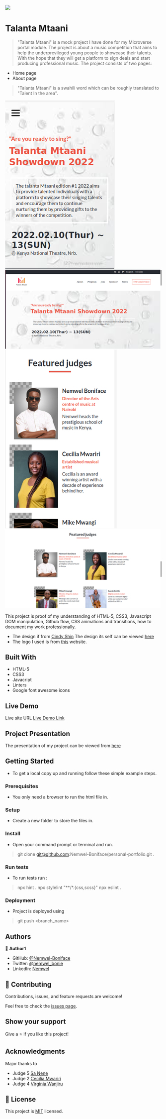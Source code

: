 ![](https://img.shields.io/badge/Microverse-blueviolet)

# Talanta Mtaani

> "Talanta Mtaani" is a mock project I have done for my Microverse portal module. The project is about a music competition that aims to help the underprevileged young people to showcase their talents. With the hope that they will get a platform to sign deals and start producing professional music.
> The project consists of two pages:
- Home page
- About page
> "Talanta Mtaani" is a swahili word which can be roughly translated to "Talent In the area".

![screenshot](./images/TalantaMS-MV.png)
![screenshot](./images/TalantaM-DV.png)
![screenshot](./images/TalantaMJ-MV.png)
![screenshot](./images/TalantaMS-DV.png)

This project is proof of my understanding of HTML-5, CSS3, Javascript DOM manipulation, Github flow, CSS animations and transitions, how to document my work professionally.
- The design if from [Cindy Shin](https://www.behance.net/adagio07) The design its self can be viewed [here](https://www.behance.net/gallery/29845175/CC-Global-Summit-2015)
- The logo I used is from [this](https://hatchful.shopify.com/onboarding/brand-values) website.

## Built With

- HTML-5
- CSS3
- Javacript
- Linters
- Google font awesome icons

## Live Demo
Live site URL
[Live Demo Link](https://nemwel-boniface.github.io/Talanta-Mtaani/)

## Project Presentation

The presentation of my project can be viewed from [here](https://www.loom.com/share/803465fdade6402f8fd325916e4e3fca)

## Getting Started


- To get a local copy up and running follow these simple example steps.

### Prerequisites

- You only need a browser to run the html file in.

### Setup

- Create a new folder to store the files in.

### Install

- Open your command prompt or terminal and run.
> git clone git@github.com:Nemwel-Boniface/personal-portfolio.git .


### Run tests

- To run tests run :
> npx hint .
> npx stylelint "**/*.{css,scss}"
> npx eslint .

### Deployment

- Project is deployed using
> git push <branch_name>



## Authors

👤 **Author1**

- GitHub: [@Nemwel-Boniface ](https://github.com/Nemwel-Boniface)
- Twitter: [@nemwel_bonie](https://twitter.com/nemwel_bonie)
- LinkedIn: [Nemwel](https://www.linkedin.com/in/nemwel-nyandoro-aa1b2620b/)


## 🤝 Contributing

Contributions, issues, and feature requests are welcome!

Feel free to check the [issues page](https://github.com/Nemwel-Boniface/Talanta-Mtaani/issues).

## Show your support

Give a ⭐️ if you like this project!

## Acknowledgments
Major thanks to
- Judge 5 [Sa Nene](https://www.instagram.com/iamsamuelmunene/)
- Judge 2 [Cecilia Mwariri](https://www.instagram.com/cecilia_mwariri/)
- Judge 4 [Virginia Wanjiru](https://www.instagram.com/v.e.e_wanjiru_/)

## 📝 License

This project is [MIT](./MIT.md) licensed.